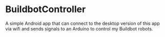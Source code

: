 BuildbotController
==================

A simple Android app that can connect to the desktop version of this app via wifi and sends signals to an Arduino to control my Buildbot robots.
